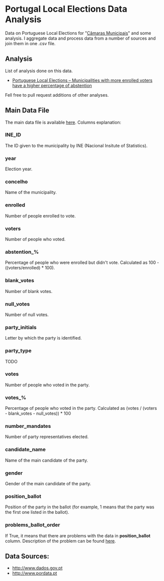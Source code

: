 # Portugal Local Elections Data Analysis

Data on Portuguese Local Elections for "[Câmaras Municipais](https://en.wikipedia.org/wiki/C%C3%A2mara_municipal)" and some analysis. I aggregate data and process data from a number of sources and join them in one .csv file. 

## Analysis 

List of analysis done on this data. 

* [Portuguese Local Elections – Municipalities with more enrolled voters have a higher percentage of abstention](https://llcampos.wordpress.com/2017/04/12/portuguese-local-elections-municipalities-with-more-enrolled-voters-have-a-higher-percentage-of-abstention/)

Fell free to pull request additions of other analyses. 

## Main Data File

The main data file is available [here](https://github.com/LLCampos/portugal-local-elections/blob/master/data/processed_data/elections_camaras_municipais_portugal.csv). Columns explanation:

### INE_ID
The ID given to the municipality by INE (Nacional Insitute of Statistics).

### year
Election year.

### concelho
Name of the municipality.

### enrolled
Number of people enrolled to vote.

### voters
Number of people who voted. 

### abstention_%
Percentage of people who were enrolled but didn't vote. Calculated as 100 - ((voters/enrolled) * 100).

### blank_votes
Number of blank votes. 

### null_votes
Number of null votes.

### party_initials
Letter by which the party is identified. 

### party_type
TODO 

### votes
Number of people who voted in the party.

### votes_%	
Percentage of people who voted in the party. Calculated as (votes / (voters - blank_votes - null_votes)) * 100

### number_mandates
Number of party representatives elected.

### candidate_name
Name of the main candidate of the party.

### gender
Gender of the main candidate of the party.

### position_ballot
Position of the party in the ballot (for example, 1 means that the party was the first one listed in the ballot).

### problems_ballot_order
If True, it means that there are problems with the data in **position_ballot** column. Description of the problem can be found [here](https://github.com/LLCampos/portugal-local-elections/blob/master/merging_data.ipynb).



 

## Data Sources:
* http://www.dados.gov.pt
* http://www.pordata.pt

